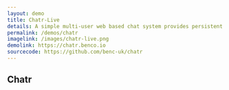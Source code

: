 ```yaml
---
layout: demo
title: Chatr-Live
details: A simple multi-user web based chat system provides persistent group chats, user to user private chats, a user list, idle (away from keyboard) detection and several other features.
permalink: /demos/chatr
imagelink: /images/chatr-live.png
demolink: https://chatr.benco.io
sourcecode: https://github.com/benc-uk/chatr
---
```


## Chatr
